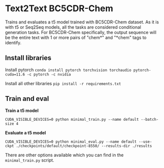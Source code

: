 # Text2Text BC5CDR-Chem
Trains and evaluates a t5 model trained with BC5CDR-Chem dataset. As it is with t5 or Seq2Seq models, all the tasks are considered conditional generation tasks. For BC5CDR-Chem specifically, the output sequence will be the entire text with 1 or more pairs of "chem*" and "*chem" tags to identify.

## Install libraries

Install pytorch
`conda install pytorch torchvision torchaudio pytorch-cuda=11.6 -c pytorch -c nvidia`

Install all other libraries
`pip install -r requirements.txt`

## Train and eval

**Train a t5 model**
```
CUDA_VISIBLE_DEVICES=0 python minimal_train.py --name default --batch-size 4
```

**Evaluate a t5 model**
```
CUDA_VISIBLE_DEVICES=0 python minimal_eval.py --name default --use-ckpt ./checkpoints/default/checkpoint-8550/ --results-dir ./results
```

There are other options available which you can find in the `minimal_train.py` script.

